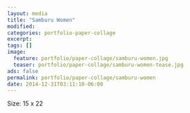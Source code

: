 ```yaml
---
layout: media
title: "Samburu Women"
modified:
categories: portfolio-paper-collage
excerpt:
tags: []
image:
  feature: portfolio/paper-collage/samburu-women.jpg
  teaser: portfolio/paper-collage/samburu-women-tease.jpg
ads: false 
permalink: portfolio/paper-collage/samburu-women
date: 2014-12-31T03:11:10-06:00
---
```


Size: 15 x 22

